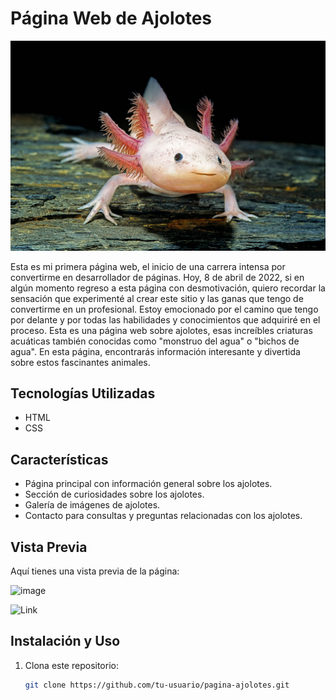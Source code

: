 # Página Web de Ajolotes

![Ajolote](ajolote.jpg)

Esta es mi primera página web, el inicio de una carrera intensa por convertirme en desarrollador de páginas. Hoy, 8 de abril de 2022, si en algún momento regreso a esta página con desmotivación, quiero recordar la sensación que experimenté 
al crear este sitio y las ganas que tengo de convertirme en un profesional. Estoy emocionado por el camino que tengo por delante y por todas las habilidades y conocimientos que adquiriré en el proceso.
Esta es una página web sobre ajolotes, esas increíbles criaturas acuáticas también conocidas como "monstruo del agua" o "bichos de agua". En esta página, encontrarás información interesante y divertida sobre estos fascinantes animales.

## Tecnologías Utilizadas

- HTML
- CSS

## Características

- Página principal con información general sobre los ajolotes.
- Sección de curiosidades sobre los ajolotes.
- Galería de imágenes de ajolotes.
- Contacto para consultas y preguntas relacionadas con los ajolotes.

## Vista Previa

Aquí tienes una vista previa de la página:

![image](https://github.com/AlexisVennegas/Ajolotes/assets/107916070/0c4ea3ee-2ca3-4ef7-8ef1-706d24b1da2e)

![Link](https://alexisvennegas.github.io/Ajolotes)


## Instalación y Uso

1. Clona este repositorio:

   ```bash
   git clone https://github.com/tu-usuario/pagina-ajolotes.git
